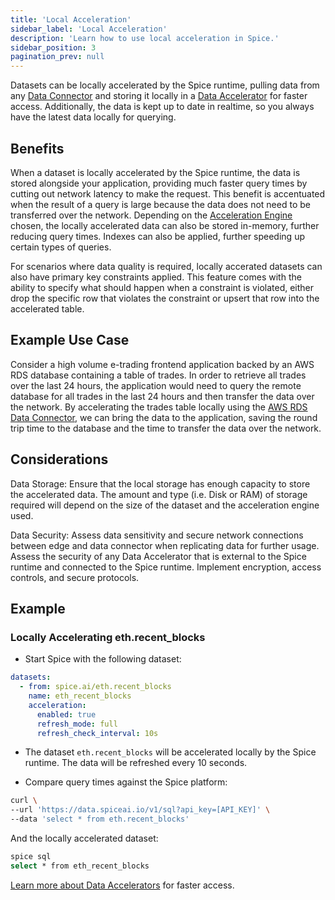 ```yaml
---
title: 'Local Acceleration'
sidebar_label: 'Local Acceleration'
description: 'Learn how to use local acceleration in Spice.'
sidebar_position: 3
pagination_prev: null
---
```


Datasets can be locally accelerated by the Spice runtime, pulling data from any [Data Connector](/data-connectors) and storing it locally in a [Data Accelerator](/data-accelerators) for faster access. Additionally, the data is kept up to date in realtime, so you always have the latest data locally for querying.

## Benefits

When a dataset is locally accelerated by the Spice runtime, the data is stored alongside your application, providing much faster query times by cutting out network latency to make the request. This benefit is accentuated when the result of a query is large because the data does not need to be transferred over the network. Depending on the [Acceleration Engine](/data-accelerators) chosen, the locally accelerated data can also be stored in-memory, further reducing query times. Indexes can also be applied, further speeding up certain types of queries.

For scenarios where data quality is required, locally accerated datasets can also have primary key constraints applied. This feature comes with the ability to specify what should happen when a constraint is violated, either drop the specific row that violates the constraint or upsert that row into the accelerated table.

## Example Use Case

Consider a high volume e-trading frontend application backed by an AWS RDS database containing a table of trades. In order to retrieve all trades over the last 24 hours, the application would need to query the remote database for all trades in the last 24 hours and then transfer the data over the network. By accelerating the trades table locally using the [AWS RDS Data Connector](https://github.com/spiceai/quickstarts/tree/trunk/rds-aurora-mysql), we can bring the data to the application, saving the round trip time to the database and the time to transfer the data over the network.

## Considerations

Data Storage: Ensure that the local storage has enough capacity to store the accelerated data. The amount and type (i.e. Disk or RAM) of storage required will depend on the size of the dataset and the acceleration engine used.

Data Security: Assess data sensitivity and secure network connections between edge and data connector when replicating data for further usage. Assess the security of any Data Accelerator that is external to the Spice runtime and connected to the Spice runtime. Implement encryption, access controls, and secure protocols.

## Example

### Locally Accelerating eth.recent_blocks

- Start Spice with the following dataset:
```yaml
datasets:
  - from: spice.ai/eth.recent_blocks
    name: eth_recent_blocks
    acceleration:
      enabled: true
      refresh_mode: full
      refresh_check_interval: 10s
```

- The dataset `eth.recent_blocks` will be accelerated locally by the Spice runtime. The data will be refreshed every 10 seconds.

- Compare query times against the Spice platform:

```bash
curl \
--url 'https://data.spiceai.io/v1/sql?api_key=[API_KEY]' \
--data 'select * from eth.recent_blocks'
```

And the locally accelerated dataset:

```bash
spice sql
select * from eth_recent_blocks
```

[Learn more about Data Accelerators](/data-accelerators) for faster access.
